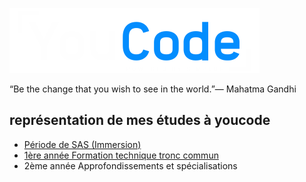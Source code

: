 ![youcode](youcode.png)

“Be the change that you wish to see in the world.”― Mahatma Gandhi

## représentation de mes études à youcode

- [Période de SAS (Immersion)](https://github.com/achaayb/YOUCODE/tree/master/SAS)
- [1ère année Formation technique tronc commun](https://github.com/achaayb/YOUCODE/tree/master/1)
- 2ème année Approfondissements et spécialisations
